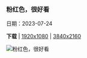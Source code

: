 ### 粉红色，很好看

日期：2023-07-24

**下载**  |  [1920x1080](https://cn.bing.com/th?id=OHR.LasLagunas_ZH-CN9917702340_1920x1080.jpg)  |  [3840x2160](https://cn.bing.com/th?id=OHR.LasLagunas_ZH-CN9917702340_UHD.jpg)

![粉红色，很好看](https://cn.bing.com/th?id=OHR.LasLagunas_ZH-CN9917702340_1920x1080.jpg "托雷维耶哈潟湖，阿利坎特，西班牙 (© Juan Maria Coy Vergara/Getty Images)")

